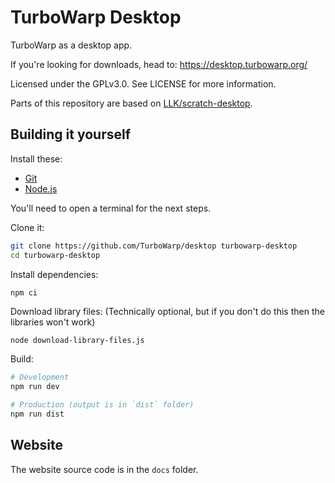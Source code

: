 # TurboWarp Desktop

TurboWarp as a desktop app.

If you're looking for downloads, head to: https://desktop.turbowarp.org/

Licensed under the GPLv3.0. See LICENSE for more information.

Parts of this repository are based on [LLK/scratch-desktop](https://github.com/LLK/scratch-desktop).

## Building it yourself

Install these:

 - [Git](https://git-scm.com/)
 - [Node.js](https://nodejs.org/en/)

You'll need to open a terminal for the next steps.

Clone it:

```bash
git clone https://github.com/TurboWarp/desktop turbowarp-desktop
cd turbowarp-desktop
```

Install dependencies:

```bash
npm ci
```

Download library files: (Technically optional, but if you don't do this then the libraries won't work)

```
node download-library-files.js
```

Build:

```bash
# Development
npm run dev

# Production (output is in `dist` folder)
npm run dist
```

## Website

The website source code is in the `docs` folder.

